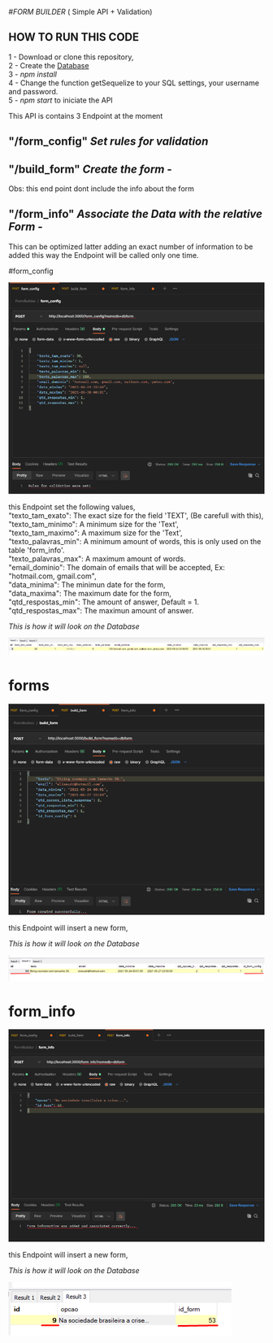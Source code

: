 #*FORM BUILDER* ( Simple API + Validation)

## HOW TO RUN THIS CODE

1 - Download or clone this repository,  
2 - Create the [Database](https://github.com/eliseudr/FormBuilder/tree/master/database)  
3 - *npm install*  
4 - Change the function getSequelize to your SQL settings, your username and password.  
5 - *npm start* to iniciate the API

This API is contains 3 Endpoint at the moment
## "/form_config" *Set rules for validation*
## "/build_form" *Create the form* - 
  Obs: this end point dont include the info about the form
## "/form_info" *Associate the Data with the relative Form* - 
  This can be optimized latter adding an exact number of information to be added this way the Endpoint will be called only one time.

#form_config  

![](https://github.com/eliseudr/FormBuilder/blob/master/images/Endpoint_formconfig.png)

this Endpoint set the following values,  
  "texto_tam_exato": The exact size for the field 'TEXT', (Be carefull with this),   
  "texto_tam_minimo": A minimum size for the 'Text',  
  "texto_tam_maximo": A maximum size for the 'Text',  
  "texto_palavras_min": A minimum amount of words, this is only used on the table 'form_info'.  
  "texto_palavras_max": A maximum amount of words.      
  "email_dominio": The domain of emails that will be accepted, Ex: "hotmail.com, gmail.com",  
  "data_minima": The minimun date for the form,  
  "data_maxima": The maximum date for the form,  
  "qtd_respostas_min": The amount of answer, Default = 1.  
  "qtd_respostas_max": The maximun amount of answer.  
  
  *This is how it will look on the Database*  
  
  ![](https://github.com/eliseudr/FormBuilder/blob/master/images/db_formconfig.png)
  
# forms  
  
  ![](https://github.com/eliseudr/FormBuilder/blob/master/images/Endpoint_buildform.png)

this Endpoint will insert a new form,
  
  *This is how it will look on the Database*  
  
  ![](https://github.com/eliseudr/FormBuilder/blob/master/images/db_forms.png)  
  
# form_info  
  
  ![](https://github.com/eliseudr/FormBuilder/blob/master/images/Endpoint_buildinfo.png)

this Endpoint will insert a new form,
  
  *This is how it will look on the Database*  
  
  ![](https://github.com/eliseudr/FormBuilder/blob/master/images/db_form_info.png)   
  
  
